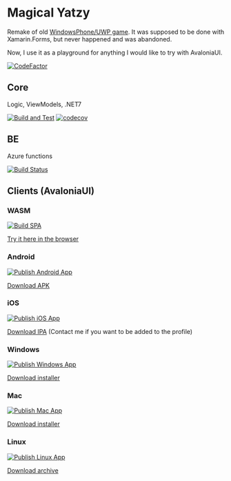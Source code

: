 # Magical Yatzy #

Remake of old [WindowsPhone/UWP game](https://github.com/anton-makarevich/MagicalYatzyLegacy). It was supposed to be done with Xamarin.Forms, but never happened and was abandoned.

Now, I use it as a playground for anything I would like to try with AvaloniaUI.

[![CodeFactor](https://www.codefactor.io/repository/github/anton-makarevich/magicalyatzyxf/badge)](https://www.codefactor.io/repository/github/anton-makarevich/magicalyatzyxf)

## Core

Logic, ViewModels, .NET7

[![Build and Test](https://github.com/anton-makarevich/MagicalYatzyXF/actions/workflows/test.yml/badge.svg)](https://github.com/anton-makarevich/MagicalYatzyXF/actions/workflows/test.yml)
[![codecov](https://codecov.io/gh/anton-makarevich/MagicalYatzyXF/branch/develop/graph/badge.svg)](https://codecov.io/gh/anton-makarevich/MagicalYatzyXF)

## BE 
Azure functions

[![Build Status](https://dev.azure.com/antonmakarevich/Magical%20Yatzy%20XF/_apis/build/status/MagicalYatzy.Azure.Functions?branchName=develop)](https://dev.azure.com/antonmakarevich/Magical%20Yatzy%20XF/_build/latest?definitionId=2&branchName=develop)

## Clients (AvaloniaUI)

### WASM
[![Build SPA](https://github.com/anton-makarevich/MagicalYatzyXF/actions/workflows/publish-wasm.yml/badge.svg)](https://github.com/anton-makarevich/MagicalYatzyXF/actions/workflows/publish-wasm.yml)

[Try it here in the browser](https://magicalyatzystoragedev.z6.web.core.windows.net/)

### Android
[![Publish Android App](https://github.com/anton-makarevich/MagicalYatzyXF/actions/workflows/publish-android.yml/badge.svg?branch=develop)](https://github.com/anton-makarevich/MagicalYatzyXF/actions/workflows/publish-android.yml)

[Download APK](https://install.appcenter.ms/users/anton.makarevich/apps/magical-yatzy-android/distribution_groups/alpha)

### iOS

[![Publish iOS App](https://github.com/anton-makarevich/MagicalYatzyXF/actions/workflows/publish-ios.yml/badge.svg?branch=develop)](https://github.com/anton-makarevich/MagicalYatzyXF/actions/workflows/publish-ios.yml)

[Download IPA](https://install.appcenter.ms/users/anton.makarevich/apps/magical-yatzy-ios/distribution_groups/alpha)
(Contact me if you want to be added to the profile)

### Windows     
[![Publish Windows App](https://github.com/anton-makarevich/MagicalYatzyXF/actions/workflows/publish-windows.yml/badge.svg)](https://github.com/anton-makarevich/MagicalYatzyXF/actions/workflows/publish-windows.yml)

[Download installer](https://install.appcenter.ms/users/anton.makarevich/apps/magical-yatzy-win/distribution_groups/alpha)

### Mac   
[![Publish Mac App](https://github.com/anton-makarevich/MagicalYatzyXF/actions/workflows/publish-mac.yml/badge.svg?branch=develop)](https://github.com/anton-makarevich/MagicalYatzyXF/actions/workflows/publish-mac.yml)

[Download installer](https://install.appcenter.ms/users/anton.makarevich/apps/magical-yatzy-mac/distribution_groups/alpha)

### Linux

[![Publish Linux App](https://github.com/anton-makarevich/MagicalYatzyXF/actions/workflows/publish-linux.yml/badge.svg?branch=develop)](https://github.com/anton-makarevich/MagicalYatzyXF/actions/workflows/publish-linux.yml)

[Download archive](https://install.appcenter.ms/users/anton.makarevich/apps/magical-yatzy-linux/distribution_groups/alpha)